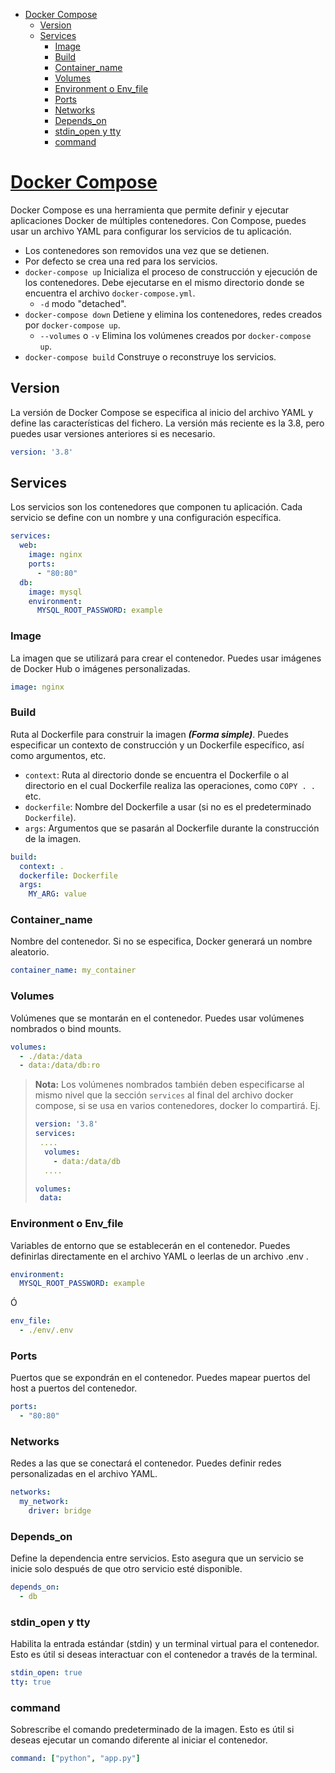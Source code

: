 <!-- TOC -->
* [Docker Compose](#docker-compose)
  * [Version](#version)
  * [Services](#services)
    * [Image](#image)
    * [Build](#build)
    * [Container_name](#container_name)
    * [Volumes](#volumes)
    * [Environment o Env_file](#environment-o-env_file)
    * [Ports](#ports)
    * [Networks](#networks)
    * [Depends_on](#depends_on)
    * [stdin_open y tty](#stdin_open-y-tty)
    * [command](#command)
<!-- TOC -->

# [Docker Compose](https://docs.docker.com/reference/compose-file/)

Docker Compose es una herramienta que permite definir y ejecutar aplicaciones Docker de múltiples contenedores. Con Compose, puedes usar un archivo YAML para configurar los servicios de tu aplicación.

* Los contenedores son removidos una vez que se detienen.
* Por defecto se crea una red para los servicios.
* `docker-compose up` Inicializa el proceso de construcción y ejecución de los contenedores. Debe ejecutarse en el mismo directorio donde se encuentra el archivo `docker-compose.yml`.
    * `-d` modo "detached".
* `docker-compose down` Detiene y elimina los contenedores, redes creados por `docker-compose up`.
    * `--volumes` o `-v` Elimina los volúmenes creados por `docker-compose up`.
* `docker-compose build` Construye o reconstruye los servicios.

## Version

La versión de Docker Compose se especifica al inicio del archivo YAML y define las características del fichero. La versión más reciente es la 3.8, pero puedes usar versiones anteriores si es
necesario.

```yaml
version: '3.8'
```

## Services

Los servicios son los contenedores que componen tu aplicación. Cada servicio se define con un nombre y una configuración específica.

```yaml
services:
  web:
    image: nginx
    ports:
      - "80:80"
  db:
    image: mysql
    environment:
      MYSQL_ROOT_PASSWORD: example
```

### Image

La imagen que se utilizará para crear el contenedor. Puedes usar imágenes de Docker Hub o imágenes personalizadas.

```yaml
image: nginx
```

### Build

Ruta al Dockerfile para construir la imagen _**(Forma simple)**_. Puedes especificar un contexto de construcción y un Dockerfile específico, así como argumentos, etc.

* `context`: Ruta al directorio donde se encuentra el Dockerfile o al directorio en el cual Dockerfile realiza las operaciones, como `COPY . .` etc.
* `dockerfile`: Nombre del Dockerfile a usar (si no es el predeterminado `Dockerfile`).
* `args`: Argumentos que se pasarán al Dockerfile durante la construcción de la imagen.

```yaml
build:
  context: .
  dockerfile: Dockerfile
  args:
    MY_ARG: value
```

### Container_name

Nombre del contenedor. Si no se especifica, Docker generará un nombre aleatorio.

```yaml
container_name: my_container
```

### Volumes

Volúmenes que se montarán en el contenedor. Puedes usar volúmenes nombrados o bind mounts.

```yaml
volumes:
  - ./data:/data
  - data:/data/db:ro
```

> **Nota:** Los volúmenes nombrados también deben especificarse al mismo nivel que la sección `services` al final del archivo docker compose, si se usa en varios contenedores, docker lo compartirá.
> Ej.
> ```yaml
> version: '3.8'
> services:
>  ....
>   volumes:
>     - data:/data/db
>   ....
> 
> volumes: 
>  data:

### Environment o Env_file

Variables de entorno que se establecerán en el contenedor. Puedes definirlas directamente en el archivo YAML o leerlas de un archivo .env .

```yaml
environment:
  MYSQL_ROOT_PASSWORD: example
```

Ó

```yaml
env_file:
  - ./env/.env
```

### Ports

Puertos que se expondrán en el contenedor. Puedes mapear puertos del host a puertos del contenedor.

```yaml
ports:
  - "80:80"
```

### Networks

Redes a las que se conectará el contenedor. Puedes definir redes personalizadas en el archivo YAML.

```yaml
networks:
  my_network:
    driver: bridge
```

### Depends_on

Define la dependencia entre servicios. Esto asegura que un servicio se inicie solo después de que otro servicio esté disponible.

```yaml
depends_on:
  - db
```

### stdin_open y tty

Habilita la entrada estándar (stdin) y un terminal virtual para el contenedor. Esto es útil si deseas interactuar con el contenedor a través de la terminal.

```yaml
stdin_open: true
tty: true
```

### command
Sobrescribe el comando predeterminado de la imagen. Esto es útil si deseas ejecutar un comando diferente al iniciar el contenedor.

```yaml
command: ["python", "app.py"]
```